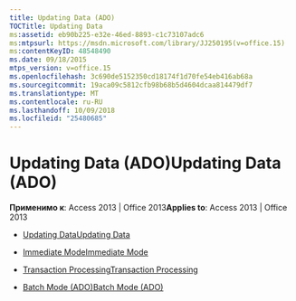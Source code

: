 ```yaml
---
title: Updating Data (ADO)
TOCTitle: Updating Data
ms:assetid: eb90b225-e32e-46ed-8893-c1c73107adc6
ms:mtpsurl: https://msdn.microsoft.com/library/JJ250195(v=office.15)
ms:contentKeyID: 48548490
ms.date: 09/18/2015
mtps_version: v=office.15
ms.openlocfilehash: 3c690de5152350cd18174f1d70fe54eb416ab68a
ms.sourcegitcommit: 19aca09c5812cfb98b68b5d4604dcaa814479df7
ms.translationtype: MT
ms.contentlocale: ru-RU
ms.lasthandoff: 10/09/2018
ms.locfileid: "25480685"
---
```

# <a name="updating-data-ado"></a><span data-ttu-id="a79cf-102">Updating Data (ADO)</span><span class="sxs-lookup"><span data-stu-id="a79cf-102">Updating Data (ADO)</span></span>


<span data-ttu-id="a79cf-103">**Применимо к**: Access 2013 | Office 2013</span><span class="sxs-lookup"><span data-stu-id="a79cf-103">**Applies to**: Access 2013 | Office 2013</span></span>



  - [<span data-ttu-id="a79cf-104">Updating Data</span><span class="sxs-lookup"><span data-stu-id="a79cf-104">Updating Data</span></span>](updating-data.md)

  - [<span data-ttu-id="a79cf-105">Immediate Mode</span><span class="sxs-lookup"><span data-stu-id="a79cf-105">Immediate Mode</span></span>](immediate-mode.md)

  - [<span data-ttu-id="a79cf-106">Transaction Processing</span><span class="sxs-lookup"><span data-stu-id="a79cf-106">Transaction Processing</span></span>](transaction-processing.md)

  - [<span data-ttu-id="a79cf-107">Batch Mode (ADO)</span><span class="sxs-lookup"><span data-stu-id="a79cf-107">Batch Mode (ADO)</span></span>](batch-mode-ado.md)

